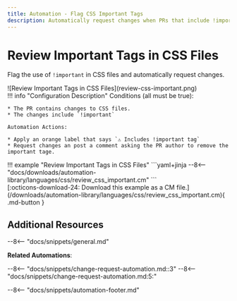 ```yaml
---
title: Automation - Flag CSS Important Tags
description: Automatically request changes when PRs that include !important tags.
---
```

# Review Important Tags in CSS Files

Flag the use of `!important` in CSS files and automatically request changes.

<div class="automationImage" markdown="1">
![Review Important Tags in CSS Files](review-css-important.png)
</div>
<div class="automationDescription" markdown="1">
!!! info "Configuration Description"
    Conditions (all must be true):

    * The PR contains changes to CSS files.
    * The changes include `!important`

    Automation Actions:

    * Apply an orange label that says `⚠️ Includes !important tag`
    * Request changes an post a comment asking the PR author to remove the important tage.

</div>
<div class="automationExample" markdown="1">
!!! example "Review Important Tags in CSS Files"
    ```yaml+jinja
    --8<-- "docs/downloads/automation-library/languages/css/review_css_important.cm"
    ```
    <div class="result" markdown>
      <span>
      [:octicons-download-24: Download this example as a CM file.](/downloads/automation-library/languages/css/review_css_important.cm){ .md-button }
      </span>
    </div>
</div>

## Additional Resources

--8<-- "docs/snippets/general.md"

**Related Automations**:

--8<-- "docs/snippets/change-request-automation.md::3"
--8<-- "docs/snippets/change-request-automation.md:5:"

--8<-- "docs/snippets/automation-footer.md"